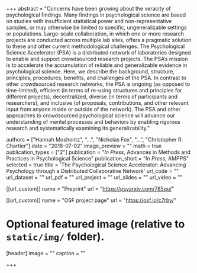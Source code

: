 +++
abstract = "Concerns have been growing about the veracity of psychological findings. Many findings in psychological science are based on studies with insufficient statistical power and non-representative samples, or may otherwise be limited to specific, ungeneralizable settings or populations. Large-scale collaboration, in which one or more research projects are conducted across multiple lab sites, offers a pragmatic solution to these and other current methodological challenges. The Psychological Science Accelerator (PSA) is a distributed network of laboratories designed to enable and support crowdsourced research projects. The PSA’s mission is to accelerate the accumulation of reliable and generalizable evidence in psychological science. Here, we describe the background, structure, principles, procedures, benefits, and challenges of the PSA. In contrast to other crowdsourced research networks, the PSA is ongoing (as opposed to time-limited), efficient (in terms of re-using structures and principles for different projects), decentralized, diverse (in terms of participants and researchers), and inclusive (of proposals, contributions, and other relevant input from anyone inside or outside of the network). The PSA and other approaches to crowdsourced psychological science will advance our understanding of mental processes and behaviors by enabling rigorous research and systematically examining its generalizability."

authors = ["Hannah Moshontz", "...", "Nicholas Fox", "...", "Christopher R. Chartier"]
date = "2018-07-02"
image_preview = ""
math = true
publication_types = ["2"]
publication = "*In Press*, Advances in Methods and Practices in Psychological Science"
publication_short = "*In Press*, AMPPS"
selected = true
title = 'The Psychological Science Accelerator: Advancing Psychology through a Distributed Collaborative Network'
url_code = ""
url_dataset = ""
url_pdf = ""
url_project = ""
url_slides = ""
url_video = ""

[[url_custom]]
name = "Preprint"
url = "https://psyarxiv.com/785qu/"

[[url_custom]]
name = "OSF project page"
url = "https://osf.io/c7rby/"


# Optional featured image (relative to `static/img/` folder).
[header]
image = ""
caption = ""

+++

